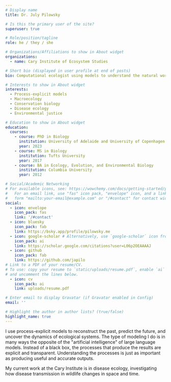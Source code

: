 ```yaml
---
# Display name
title: Dr. July Pilowsky

# Is this the primary user of the site?
superuser: true

# Role/position/tagline
role: he / they / she

# Organizations/Affiliations to show in About widget
organizations:
  - name: Cary Institute of Ecosystem Studies

# Short bio (displayed in user profile at end of posts)
bio: Computational ecologist using models to understand the natural world.

# Interests to show in About widget
interests:
  - Process-explicit models
  - Macroecology
  - Conservation biology
  - Disease ecology
  - Environmental justice

# Education to show in About widget
education:
  courses:
    - course: PhD in Biology
      institution: University of Adelaide and University of Copenhagen
      year: 2023
    - course: MS in Biology
      institution: Tufts University
      year: 2017
    - course: BA in Ecology, Evolution, and Environmental Biology
      institution: Columbia University
      year: 2012

# Social/Academic Networking
# For available icons, see: https://wowchemy.com/docs/getting-started/page-builder/#icons
#   For an email link, use "fas" icon pack, "envelope" icon, and a link in the
#   form "mailto:your-email@example.com" or "/#contact" for contact widget.
social:
  - icon: envelope
    icon_pack: fas
    link: '/#contact'
  - icon: bluesky
    icon_pack: fab
    link: https://bsky.app/profile/pilowsky.me
  - icon: google-scholar # Alternatively, use `google-scholar` icon from `ai` icon pack
    icon_pack: ai
    link: https://scholar.google.com/citations?user=L06p2OEAAAAJ
  - icon: github
    icon_pack: fab
    link: https://github.com/japilo
# Link to a PDF of your resume/CV.
# To use: copy your resume to `static/uploads/resume.pdf`, enable `ai` icons in `params.toml`,
# and uncomment the lines below.
  - icon: cv
    icon_pack: ai
    link: uploads/resume.pdf

# Enter email to display Gravatar (if Gravatar enabled in Config)
email: ''

# Highlight the author in author lists? (true/false)
highlight_name: true
---
```


I use process-explicit models to reconstruct the past, predict the future, and uncover the dynamics of ecological systems. The type of modeling I do is in many ways the opposite of the "artificial intelligence" of large language models. Instead of a black box, the processes that produce the results are explicit and transparent. Understanding the processes is just as important as producing useful and accurate outputs.

My current work at the Cary Institute is in disease ecology, investigating how disease transmission in wildlife changes in space and time. 
